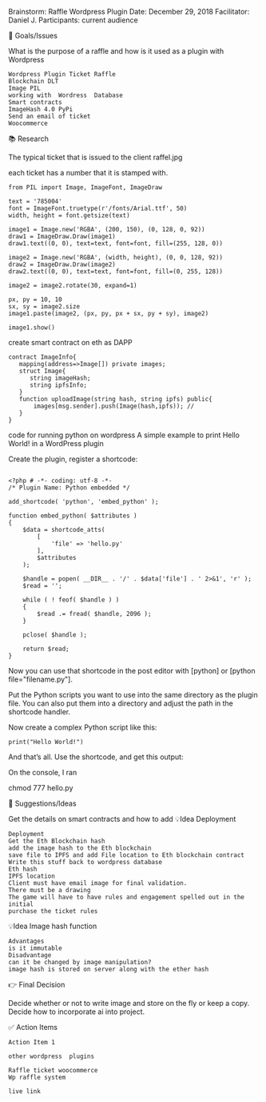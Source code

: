 Brainstorm: Raffle Wordpress Plugin
Date: December 29, 2018
Facilitator: Daniel J.
Participants: current audience


🎯 Goals/Issues

What is the purpose of a raffle and how is it used as a plugin with Wordpress

    Wordpress Plugin Ticket Raffle
    Blockchain DLT
    Image PIL
    working with  Wordress  Database
    Smart contracts
    ImageHash 4.0 PyPi 
    Send an email of ticket
    Woocommerce


📚 Research

The typical  ticket that is issued to the client
raffel.jpg

each ticket has a number that it is stamped with.


```
from PIL import Image, ImageFont, ImageDraw

text = '785004'
font = ImageFont.truetype(r'/fonts/Arial.ttf', 50)
width, height = font.getsize(text)

image1 = Image.new('RGBA', (200, 150), (0, 128, 0, 92))
draw1 = ImageDraw.Draw(image1)
draw1.text((0, 0), text=text, font=font, fill=(255, 128, 0))

image2 = Image.new('RGBA', (width, height), (0, 0, 128, 92))
draw2 = ImageDraw.Draw(image2)
draw2.text((0, 0), text=text, font=font, fill=(0, 255, 128))

image2 = image2.rotate(30, expand=1)

px, py = 10, 10
sx, sy = image2.size
image1.paste(image2, (px, py, px + sx, py + sy), image2)

image1.show()

```
create smart contract on eth as DAPP


```
contract ImageInfo{
   mapping(address=>Image[]) private images;
   struct Image{
      string imageHash;
      string ipfsInfo;
   }
   function uploadImage(string hash, string ipfs) public{
       images[msg.sender].push(Image(hash,ipfs)); //
   }
}

```

code for running python on wordpress
A simple example to print Hello World! in a WordPress plugin

Create the plugin, register a shortcode:


```

<?php # -*- coding: utf-8 -*-
/* Plugin Name: Python embedded */

add_shortcode( 'python', 'embed_python' );

function embed_python( $attributes )
{
    $data = shortcode_atts(
        [
            'file' => 'hello.py'
        ],
        $attributes
    );

    $handle = popen( __DIR__ . '/' . $data['file'] . ' 2>&1', 'r' );
    $read = '';

    while ( ! feof( $handle ) )
    {
        $read .= fread( $handle, 2096 );
    }

    pclose( $handle );

    return $read;
}

```
Now you can use that shortcode in the post editor with [python] or [python file="filename.py"].

Put the Python scripts you want to use into the same directory as the plugin file. You can also put them into a directory and adjust the path in the shortcode handler.

Now create a complex Python script like this:

```
print("Hello World!")

```
And that’s all. Use the shortcode, and get this output:

On the console, I ran

chmod 777 hello.py



🚀 Suggestions/Ideas

Get the details on smart contracts and how to add 
💡Idea Deployment

    Deployment
    Get the Eth Blockchain hash
    add the image hash to the Eth blockchain
    save file to IPFS and add File location to Eth blockchain contract
    Write this stuff back to wordpress database
    Eth hash
    IPFS location
    Client must have email image for final validation.
    There must be a drawing 
    The game will have to have rules and engagement spelled out in the initial 
    purchase the ticket rules


💡Idea Image hash function

    Advantages
    is it immutable
    Disadvantage
    can it be changed by image manipulation?
    image hash is stored on server along with the ether hash


👉 Final Decision

Decide whether or not to write image and store on the fly or keep a copy. Decide how to incorporate ai into project.


✅ Action Items

    Action Item 1

    other wordpress  plugins 

    Raffle ticket woocommerce
    Wp raffle system

    live link



